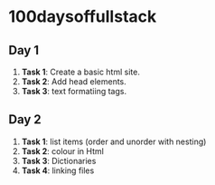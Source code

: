 # 100daysoffullstack


## Day 1

1. **Task 1**: Create a basic html site.
2. **Task 2**: Add head elements.
3. **Task 3**: text formatiing tags.

## Day 2

1. **Task 1**: list items (order and unorder with nesting)
2. **Task 2**: colour in Html
3. **Task 3**: Dictionaries
4. **Task 4**: linking files
